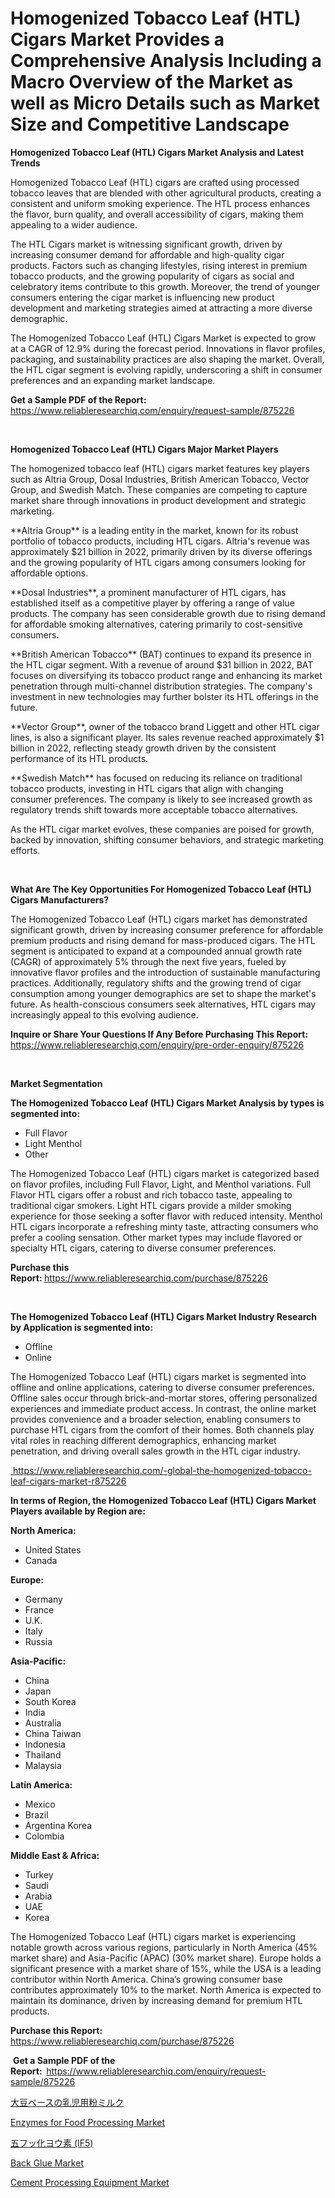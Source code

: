 <p><h1>Homogenized Tobacco Leaf (HTL) Cigars Market Provides a Comprehensive Analysis Including a Macro Overview of the Market as well as Micro Details such as Market Size and Competitive Landscape</h1></p><p><strong>Homogenized Tobacco Leaf (HTL) Cigars Market Analysis and Latest Trends</strong></p>
<p><p>Homogenized Tobacco Leaf (HTL) cigars are crafted using processed tobacco leaves that are blended with other agricultural products, creating a consistent and uniform smoking experience. The HTL process enhances the flavor, burn quality, and overall accessibility of cigars, making them appealing to a wider audience.</p><p>The HTL Cigars market is witnessing significant growth, driven by increasing consumer demand for affordable and high-quality cigar products. Factors such as changing lifestyles, rising interest in premium tobacco products, and the growing popularity of cigars as social and celebratory items contribute to this growth. Moreover, the trend of younger consumers entering the cigar market is influencing new product development and marketing strategies aimed at attracting a more diverse demographic.</p><p>The Homogenized Tobacco Leaf (HTL) Cigars Market is expected to grow at a CAGR of 12.9% during the forecast period. Innovations in flavor profiles, packaging, and sustainability practices are also shaping the market. Overall, the HTL cigar segment is evolving rapidly, underscoring a shift in consumer preferences and an expanding market landscape.</p></p>
<p><strong>Get a Sample PDF of the Report:&nbsp;</strong> <a href="https://www.reliableresearchiq.com/enquiry/request-sample/875226">https://www.reliableresearchiq.com/enquiry/request-sample/875226</a></p>
<p>&nbsp;</p>
<p><strong>Homogenized Tobacco Leaf (HTL) Cigars Major Market Players</strong></p>
<p><p>The homogenized tobacco leaf (HTL) cigars market features key players such as Altria Group, Dosal Industries, British American Tobacco, Vector Group, and Swedish Match. These companies are competing to capture market share through innovations in product development and strategic marketing.</p><p>**Altria Group** is a leading entity in the market, known for its robust portfolio of tobacco products, including HTL cigars. Altria's revenue was approximately $21 billion in 2022, primarily driven by its diverse offerings and the growing popularity of HTL cigars among consumers looking for affordable options.</p><p>**Dosal Industries**, a prominent manufacturer of HTL cigars, has established itself as a competitive player by offering a range of value products. The company has seen considerable growth due to rising demand for affordable smoking alternatives, catering primarily to cost-sensitive consumers.</p><p>**British American Tobacco** (BAT) continues to expand its presence in the HTL cigar segment. With a revenue of around $31 billion in 2022, BAT focuses on diversifying its tobacco product range and enhancing its market penetration through multi-channel distribution strategies. The company's investment in new technologies may further bolster its HTL offerings in the future.</p><p>**Vector Group**, owner of the tobacco brand Liggett and other HTL cigar lines, is also a significant player. Its sales revenue reached approximately $1 billion in 2022, reflecting steady growth driven by the consistent performance of its HTL products.</p><p>**Swedish Match** has focused on reducing its reliance on traditional tobacco products, investing in HTL cigars that align with changing consumer preferences. The company is likely to see increased growth as regulatory trends shift towards more acceptable tobacco alternatives.</p><p>As the HTL cigar market evolves, these companies are poised for growth, backed by innovation, shifting consumer behaviors, and strategic marketing efforts.</p></p>
<p>&nbsp;</p>
<p><strong>What Are The Key Opportunities For Homogenized Tobacco Leaf (HTL) Cigars Manufacturers?</strong></p>
<p><p>The Homogenized Tobacco Leaf (HTL) cigars market has demonstrated significant growth, driven by increasing consumer preference for affordable premium products and rising demand for mass-produced cigars. The HTL segment is anticipated to expand at a compounded annual growth rate (CAGR) of approximately 5% through the next five years, fueled by innovative flavor profiles and the introduction of sustainable manufacturing practices. Additionally, regulatory shifts and the growing trend of cigar consumption among younger demographics are set to shape the market's future. As health-conscious consumers seek alternatives, HTL cigars may increasingly appeal to this evolving audience.</p></p>
<p><strong>Inquire or Share Your Questions If Any Before Purchasing This Report:</strong> <a href="https://www.reliableresearchiq.com/enquiry/pre-order-enquiry/875226">https://www.reliableresearchiq.com/enquiry/pre-order-enquiry/875226</a></p>
<p>&nbsp;</p>
<p><strong>Market Segmentation</strong></p>
<p><strong>The Homogenized Tobacco Leaf (HTL) Cigars Market Analysis by types is segmented into:</strong></p>
<p><ul><li>Full Flavor</li><li>Light Menthol</li><li>Other</li></ul></p>
<p><p>The Homogenized Tobacco Leaf (HTL) cigars market is categorized based on flavor profiles, including Full Flavor, Light, and Menthol variations. Full Flavor HTL cigars offer a robust and rich tobacco taste, appealing to traditional cigar smokers. Light HTL cigars provide a milder smoking experience for those seeking a softer flavor with reduced intensity. Menthol HTL cigars incorporate a refreshing minty taste, attracting consumers who prefer a cooling sensation. Other market types may include flavored or specialty HTL cigars, catering to diverse consumer preferences.</p></p>
<p><strong>Purchase this Report:&nbsp;</strong><a href="https://www.reliableresearchiq.com/purchase/875226">https://www.reliableresearchiq.com/purchase/875226</a></p>
<p>&nbsp;</p>
<p><strong>The Homogenized Tobacco Leaf (HTL) Cigars Market Industry Research by Application is segmented into:</strong></p>
<p><ul><li>Offline</li><li>Online</li></ul></p>
<p><p>The Homogenized Tobacco Leaf (HTL) cigars market is segmented into offline and online applications, catering to diverse consumer preferences. Offline sales occur through brick-and-mortar stores, offering personalized experiences and immediate product access. In contrast, the online market provides convenience and a broader selection, enabling consumers to purchase HTL cigars from the comfort of their homes. Both channels play vital roles in reaching different demographics, enhancing market penetration, and driving overall sales growth in the HTL cigar industry.</p></p>
<p><a href="https://www.reliableresearchiq.com/-global-the-homogenized-tobacco-leaf-cigars-market-r875226">&nbsp;https://www.reliableresearchiq.com/-global-the-homogenized-tobacco-leaf-cigars-market-r875226</a></p>
<p><strong>In terms of Region, the Homogenized Tobacco Leaf (HTL) Cigars Market Players available by Region are:</strong></p>
<p>
    <p> <strong> North America: </strong>
        <ul>
            <li>United States</li>
            <li>Canada</li>
        </ul>
        </p> 
    <p> <strong> Europe: </strong>
        <ul>
            <li>Germany</li>
            <li>France</li>
            <li>U.K.</li>
            <li>Italy</li>
            <li>Russia</li>
        </ul>
        </p> 
    <p> <strong> Asia-Pacific: </strong>
        <ul>
            <li>China</li>
            <li>Japan</li>
            <li>South Korea</li>
            <li>India</li>
            <li>Australia</li>
            <li>China Taiwan</li>
            <li>Indonesia</li>
            <li>Thailand</li>
            <li>Malaysia</li>
        </ul>
        </p> 
    <p> <strong> Latin America: </strong>
        <ul>
            <li>Mexico</li>
            <li>Brazil</li>
            <li>Argentina Korea</li>
            <li>Colombia</li>
        </ul>
        </p> 
    <p> <strong> Middle East & Africa: </strong>
        <ul>
            <li>Turkey</li>
            <li>Saudi</li>
            <li>Arabia</li>
            <li>UAE</li>
            <li>Korea</li>
        </ul>
    </p>
    </p>
<p><p>The Homogenized Tobacco Leaf (HTL) cigars market is experiencing notable growth across various regions, particularly in North America (45% market share) and Asia-Pacific (APAC) (30% market share). Europe holds a significant presence with a market share of 15%, while the USA is a leading contributor within North America. China’s growing consumer base contributes approximately 10% to the market. North America is expected to maintain its dominance, driven by increasing demand for premium HTL products.</p></p>
<p><strong>Purchase this Report: </strong><a href="https://www.reliableresearchiq.com/purchase/875226">https://www.reliableresearchiq.com/purchase/875226</a></p>
<p>&nbsp;<strong>Get a Sample PDF of the Report:&nbsp;&nbsp;</strong><a href="https://www.reliableresearchiq.com/enquiry/request-sample/875226">https://www.reliableresearchiq.com/enquiry/request-sample/875226</a></p>
<p><strong></strong></p>
<p><p><a href="https://medium.com/@burtruozzos0f/soy-based-infant-formula-market-%E3%81%AF-%E3%82%B3%E3%82%B9%E3%83%88%E7%AE%A1%E7%90%86%E3%81%A8%E5%8A%B9%E7%8E%87%E5%90%91%E4%B8%8A%E3%82%92%E5%84%AA%E5%85%88%E3%81%97%E3%81%BE%E3%81%99-%E3%81%95%E3%82%89%E3%81%AB-%E5%A0%B1%E5%91%8A%E6%9B%B8%E3%81%AF%E5%B8%82%E5%A0%B4%E3%81%AE%E9%9C%80%E8%A6%81%E9%9D%A2%E3%81%A8%E4%BE%9B%E7%B5%A6%E9%9D%A2%E3%81%AE%E4%B8%A1%E6%96%B9%E3%82%92%E3%82%AB%E3%83%90%E3%83%BC%E3%81%97%E3%81%A6%E3%81%84%E3%81%BE%E3%81%99-soy-based-bb0b12cd3143">大豆ベースの乳児用粉ミルク</a></p><p><a href="https://issuu.com/reportprime-2/docs/enzymes-for-food-processing-market-_8946dd78f0d0af">Enzymes for Food Processing Market</a></p><p><a href="https://medium.com/@burtruozzos0f/iodine-pentafluoride-if5-market-%E3%81%AE%E3%82%B0%E3%83%AD%E3%83%BC%E3%83%90%E3%83%AB%E5%B8%82%E5%A0%B4%E6%A6%82%E8%A6%81%E3%81%AF-%E4%B8%96%E7%95%8C%E3%81%8A%E3%82%88%E3%81%B3%E4%B8%BB%E8%A6%81%E5%B8%82%E5%A0%B4%E3%81%AB%E3%81%8A%E3%81%91%E3%82%8B%E6%A5%AD%E7%95%8C%E3%81%AB%E5%BD%B1%E9%9F%BF%E3%82%92%E4%B8%8E%E3%81%88%E3%82%8B%E4%B8%BB%E8%A6%81%E3%81%AA%E3%83%88%E3%83%AC%E3%83%B3%E3%83%89%E3%81%AB%E3%81%A4%E3%81%84%E3%81%A6-%E7%8B%AC%E8%87%AA%E3%81%AE%E8%A6%96%E7%82%B9%E3%82%92%E6%8F%90%E4%BE%9B%E3%81%97%E3%81%BE%E3%81%99-dbf6b7c24f0d">五フッ化ヨウ素 (IF5)</a></p><p><a href="https://medium.com/@graciakennyta2311/global-back-glue-market-landscape-future-trends-and-market-strategic-forecast-2024-2031-6d5a3d2d6165">Back Glue Market</a></p><p><a href="https://www.linkedin.com/pulse/emerging-cement-processing-equipment-market-opportunities-ctkqe?trackingId=ybxy9clfT8qrPd8AzIV23w%3D%3D">Cement Processing Equipment Market</a></p></p>